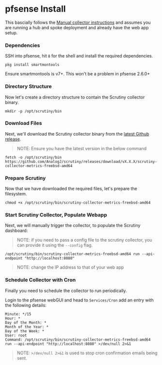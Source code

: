 # pfsense Install

This bascially follows the [Manual collector instructions](https://github.com/AnalogJ/scrutiny/blob/master/docs/INSTALL_MANUAL.md#collector) and assumes you are running a hub and spoke deployment and already have the web app setup.


### Dependencies

SSH into pfsense, hit `8` for the shell and install the required dependencies.

```
pkg install smartmontools
```

Ensure smartmontools is v7+. This won't be a problem in pfsense 2.6.0+


### Directory Structure

Now let's create a directory structure to contain the Scrutiny collector binary.

```
mkdir -p /opt/scrutiny/bin
```


### Download Files

Next, we'll download the Scrutiny collector binary from the [latest Github release](https://github.com/analogj/scrutiny/releases).

> NOTE: Ensure you have the latest version in the below command

```
fetch -o /opt/scrutiny/bin https://github.com/AnalogJ/scrutiny/releases/download/vX.X.X/scrutiny-collector-metrics-freebsd-amd64
```


### Prepare Scrutiny

Now that we have downloaded the required files, let's prepare the filesystem.

```
chmod +x /opt/scrutiny/bin/scrutiny-collector-metrics-freebsd-amd64
```


### Start Scrutiny Collector, Populate Webapp

Next, we will manually trigger the collector, to populate the Scrutiny dashboard:

> NOTE: if you need to pass a config file to the scrutiny collector, you can provide it using the `--config` flag.

```
/opt/scrutiny/bin/scrutiny-collector-metrics-freebsd-amd64 run --api-endpoint "http://localhost:8080"
```
> NOTE: change the IP address to that of your web app

### Schedule Collector with Cron

Finally you need to schedule the collector to run periodically.

Login to the pfsense webGUI and head to `Services/Cron` add an entry with the following details:

```
Minute: */15
Hour: *
Day of the Month: *
Month of the Year: *
Day of the Week: *
User: root
Command: /opt/scrutiny/bin/scrutiny-collector-metrics-freebsd-amd64 run --api-endpoint "http://localhost:8080" >/dev/null 2>&1
```
> NOTE: `>/dev/null 2>&1` is used to stop cron confirmation emails being sent.
